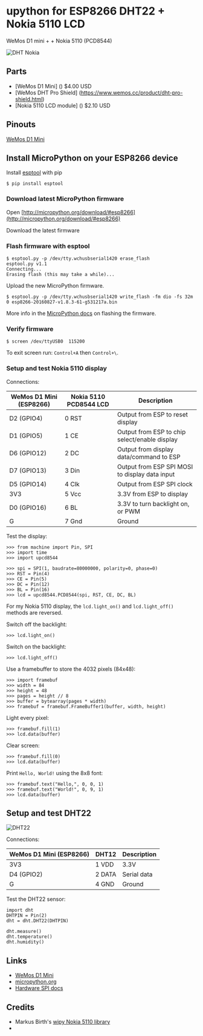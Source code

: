 # upython for ESP8266 DHT22 + Nokia 5110 LCD

WeMos D1 mini +  + Nokia 5110 (PCD8544)

![DHT Nokia]()

## Parts

* [WeMos D1 Mini] () $4.00 USD
* [WeMos DHT Pro Shield] (https://www.wemos.cc/product/dht-pro-shield.html)
* [Nokia 5110 LCD module] () $2.10 USD

## Pinouts

[WeMos D1 Mini](https://hobbytronics.com.pk/wp-content/uploads/wemos-pinout.jpg)

## Install MicroPython on your ESP8266 device

Install [esptool](https://github.com/themadinventor/esptool/) with pip

```
$ pip install esptool
```

### Download latest MicroPython firmware

Open [http://micropython.org/download/#esp8266](http://micropython.org/download/#esp8266)

Download the latest firmware

### Flash firmware with esptool

```
$ esptool.py -p /dev/tty.wchusbserial1420 erase_flash
esptool.py v1.1
Connecting...
Erasing flash (this may take a while)...
```

Upload the new MicroPython firmware.

```
$ esptool.py -p /dev/tty.wchusbserial1420 write_flash -fm dio -fs 32m 0 esp8266-20160827-v1.8.3-61-g531217a.bin
```

More info in the [MicroPython docs](http://docs.micropython.org/en/latest/esp8266/esp8266/tutorial/intro.html#deploying-the-firmware) on flashing the firmware.

### Verify firmware

```
$ screen /dev/ttyUSB0  115200
```

To exit screen run: `Control+A` then `Control+\`.



### Setup and test Nokia 5110 display

Connections:

WeMos D1 Mini (ESP8266) | Nokia 5110 PCD8544 LCD | Description
----------------------- | ---------------------- | ----------------------------------------------
D2 (GPIO4)              | 0 RST                  | Output from ESP to reset display
D1 (GPIO5)              | 1 CE                   | Output from ESP to chip select/enable display
D6 (GPIO12)             | 2 DC                   | Output from display data/command to ESP
D7 (GPIO13)             | 3 Din                  | Output from ESP SPI MOSI to display data input
D5 (GPIO14)             | 4 Clk                  | Output from ESP SPI clock
3V3                     | 5 Vcc                  | 3.3V from ESP to display
D0 (GPIO16)             | 6 BL                   | 3.3V to turn backlight on, or PWM
G                       | 7 Gnd                  | Ground

Test the display:

```
>>> from machine import Pin, SPI
>>> import time
>>> import upcd8544

>>> spi = SPI(1, baudrate=80000000, polarity=0, phase=0)
>>> RST = Pin(4)
>>> CE = Pin(5)
>>> DC = Pin(12)
>>> BL = Pin(16)
>>> lcd = upcd8544.PCD8544(spi, RST, CE, DC, BL)
```

For my Nokia 5110 display, the `lcd.light_on()` and `lcd.light_off()` methods are reversed.

Switch off the backlight:

```
>>> lcd.light_on()
```

Switch on the backlight:

```
>>> lcd.light_off()
```

Use a framebuffer to store the 4032 pixels (84x48):

```
>>> import framebuf
>>> width = 84
>>> height = 48
>>> pages = height // 8
>>> buffer = bytearray(pages * width)
>>> framebuf = framebuf.FrameBuffer1(buffer, width, height)
```

Light every pixel:

```
>>> framebuf.fill(1)
>>> lcd.data(buffer)
```

Clear screen:

```
>>> framebuf.fill(0)
>>> lcd.data(buffer)
```

Print `Hello, World!` using the 8x8 font:

```
>>> framebuf.text("Hello,", 0, 0, 1)
>>> framebuf.text("World!", 0, 9, 1)
>>> lcd.data(buffer)
```


## Setup and test DHT22

![DHT22](http://www.electroschematics.com/11293/am2302-dht22-datasheet/)

Connections:

WeMos D1 Mini (ESP8266) | DHT12   | Description
----------------------- | ------- | ------------
3V3                     | 1 VDD   | 3.3V
D4 (GPIO2)              | 2 DATA  | Serial data
G                       | 4 GND   | Ground


Test the DHT22 sensor:

```
import dht
DHTPIN = Pin(2)
dht = dht.DHT22(DHTPIN)

dht.measure()
dht.temperature()
dht.humidity()
```



## Links

* [WeMos D1 Mini](http://www.wemos.cc/Products/d1_mini.html)
* [micropython.org](http://micropython.org)
* [Hardware SPI docs](http://docs.micropython.org/en/latest/esp8266/esp8266/quickref.html#hardware-spi-bus)

## Credits

* Markus Birth's [wipy Nokia 5110 library](https://github.com/mbirth/wipy-upcd8544)
*
